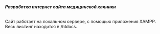 ###### **Разработка интернет сайта медицинской клиники** ###### 
Сайт работает на локальном сервере, с помощью приложения XAMPP.
Весь листинг находится в /htdocs.

